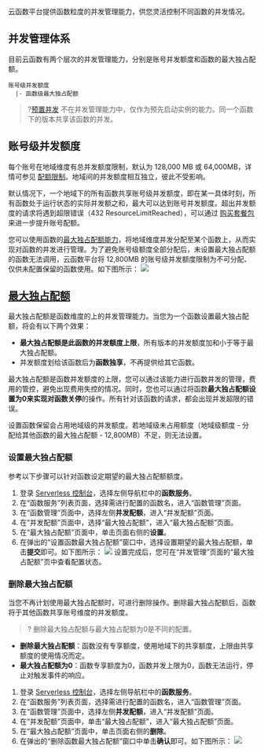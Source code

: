 云函数平台提供函数粒度的并发管理能力，供您灵活控制不同函数的并发情况。

## 并发管理体系

目前云函数有两个层次的并发管理能力，分别是账号并发额度和函数的最大独占配额。

```
账号级并发额度
  |- 函数级最大独占配额
```

>?[预置并发](https://cloud.tencent.com/document/product/583/46743) 不在并发管理能力中，仅作为预先启动实例的能力。同一个函数下的版本共享该函数的并发。


## 账号级并发额度

每个账号在地域维度有总并发额度限制，默认为 128,000 MB 或 64,000MB，详情可参见 [配额限制](https://cloud.tencent.com/document/product/583/11637)。地域间的并发额度相互独立，彼此不受影响。

默认情况下，一个地域下的所有函数共享账号级并发额度，即在某一具体时刻，所有函数处于运行状态的实际并发额之和，最大可以达到账号并发额度。超出并发额度的请求将遇到超限错误（432 ResourceLimitReached），可以通过 [购买套餐包](https://cloud.tencent.com/document/product/583/71468) 来进一步提升账号配额。

您可以使用函数的[最大独占配额能力](#reserved)，将地域维度并发分配至某个函数上，从而实现对函数的并发进行管理。为了避免账号级额度全部分配后，未设置最大独占配额的函数无法调用，云函数平台将 12,800MB 的账号级并发额度限制为不可分配、仅供未配置保留的函数使用。如下图所示： 
![](https://main.qcloudimg.com/raw/f88bc46d1fec6cfe349102e627d05e89.png)

## [最大独占配额](id:reserved)

最大独占配额是函数维度的上的并发管理能力。当您为一个函数设置最大独占配额，将会有以下两个效果：

- **最大独占配额是此函数的并发额度上限**，所有版本的并发额度加和小于等于最大独占配额。
- 并发额度划给该函数后为**函数独享**，不再提供给其它函数。




最大独占配额是函数并发额度的上限，您可以通过该能力进行函数并发的管理，费用的管控，避免出现费用失控的情况。同时，您也可以通过将函数**最大独占配额设置为0来实现对函数关停**的操作。所有针对该函数的请求，都会出现并发超限的错误。

设置函数保留会占用地域级的并发额度。若地域级未占用额度（地域级额度 - 分配给其他函数的最大独占配额 - 12,800MB）不足，则无法设置。


### 设置最大独占配额

参考以下步骤可以针对函数设定期望的最大独占配额额度。

1. 登录 [Serverless 控制台](https://console.cloud.tencent.com/scf/index?rid=1)，选择左侧导航栏中的**函数服务**。
2. 在“函数服务”列表页面，选择需进行配置的函数名，进入“函数管理”页面。
3. 在“函数管理”页面中，选择左侧**并发配额**，进入“并发配额”页面。
4. 在“并发配额”页面中，选择“最大独占配额”，进入“最大独占配额”页面。
5. 在“最大独占配额”页面中，单击页面右侧的**设置**。
6. 在弹出的“设置函数最大独占配额”窗口中，选择设置期望的最大独占配额，单击**提交**即可。如下图所示： 
   ![](https://main.qcloudimg.com/raw/f27c22f16008ffe092c420f35549b8d2.png)
   设置完成后，您可在“并发管理”页面的“最大独占配额”页中查看配置状态。


### 删除最大独占配额

当您不再计划使用最大独占配额时，可进行删除操作。删除最大独占配额后，函数将于其他函数共享账号维度的并发额度。

>? 删除最大独占配额与最大独占配额为0是不同的配置。
- **删除最大独占配额**：函数没有专享额度，使用地域下的共享额度，上限由共享额度的使用情况而定。
- **最大独占配额为0**：函数专享额度为0，函数并发上限为0，函数无法运行，停止对触发事件的响应。
>
1. 登录 [Serverless 控制台](https://console.cloud.tencent.com/scf/index?rid=1)，选择左侧导航栏中的**函数服务**。
2. 在“函数服务”列表页面，选择需进行配置的函数名，进入“函数管理”页面。
3. 在“函数管理”页面中，选择左侧**并发配额**，进入“并发配额”页面。
4. 在“并发配额”页面中，单击“最大独占配额”，进入“最大独占配额”页面。
5. 在“最大独占配额”页面中，单击页面右侧的**删除**。
6. 在弹出的“删除函数最大独占配额”窗口中单击**确认**即可。如下图所示： 
   ![](https://main.qcloudimg.com/raw/f13b9784d93e4cee803eb72245ff4943.png)

